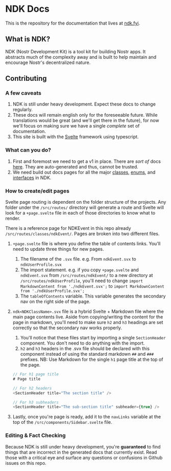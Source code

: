 # NDK Docs

This is the repository for the documentation that lives at [ndk.fyi](https://ndk.fyi).

## What is NDK?

NDK (Nostr Development Kit) is a tool kit for building Nostr apps. It abstracts much of the complexity away and is built to help maintain and encourage Nostr's decentralized nature.

## Contributing

### A few caveats

1. NDK is still under heavy development. Expect these docs to change regularly.
1. These docs will remain english only for the foreseeable future. While translations would be great (and we'll get there in the future), for now we'll focus on making sure we have a single _complete_ set of documentation.
1. This site is built with the [Svelte](https://svelte.dev) framework using typescript.

### What can you do?

1. First and foremost we need to get a v1 in place. There are _sort of_ docs [here](https://github.com/nostr-dev-kit/ndk/tree/master/docs). They are auto-generated and thus, cannot be trusted.
1. We need build out docs pages for all the major [classes](https://github.com/nostr-dev-kit/ndk/tree/master/docs/classes), [enums](https://github.com/nostr-dev-kit/ndk/tree/master/docs/enums), and [interfaces](https://github.com/nostr-dev-kit/ndk/tree/master/docs/interfaces) in NDK.

### How to create/edit pages

Svelte page routing is dependent on the folder structure of the projects. Any folder under the `/src/routes/` directory will generate a route and Svelte will look for a `+page.svelte` file in each of those directories to know what to render.

There is a reference page for NDKEvent in this repo already `/src/routes/classes/ndkEvent/`. Pages are broken into two different files.

1. `+page.svelte` file is where you define the table of contents links. You'll need to update three things for new pages.
    1. The filename of the `.svx` file. e.g. From `ndkEvent.svx` to `ndkUserProfile.svx`
    1. The import statement. e.g. if you copy `+page.svelte` and `ndkEvent.svx` from `/src/routes/ndkEvent/` to a new directory at `/src/routes/ndkUserProfile`, you'll need to change `import MarkdownContent from './ndkEvent.svx';` to `import MarkdownContent from './ndkUserProfile.svx';`
    1. The `tableOfContents` variable. This variable generates the secondary nav on the right side of the page.
1. `ndk<NDKClassName>.svx` file is a hybrid Svelte + Markdown file where the main page contents live. Aside from copying/writing the content for the page in markdown, you'll need to make sure `h2` and `h3` headings are set correctly so that the secondary nav works properly.

    1. You'll notice that these files start by importing a single `SectionHeader` component. You don't need to do anything with the import.
    2. `h2` and `h3` headers in the .svx file should be declared with this component instead of using the standard markdown `##` and `###` prefixes. NB: Use Markdown for the single `h1` page title at the top of the page.

    ```js
    // For h1 page title
    # Page title

    // For h2 headers
    <SectionHeader title="The section title" />

    // For h3 subheaders
    <SectionHeader title="The sub-section title" subheader={true} />
    ```

1. Lastly, once you're page is ready, add it to the `navLinks` variable at the top of the `/src/components/Sidebar.svelte` file.

### Editing & Fact Checking

Because NDK is still under heavy development, you're **guaranteed** to find things that are incorrect in the generated docs that currently exist. Read those with a critical eye and surface any questions or confusions in Github issues on this repo.
